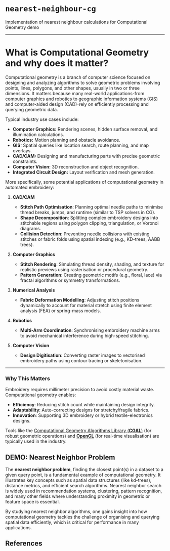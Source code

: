 # `nearest-neighbour-cg`

Implementation of nearest neighbour calculations for Computational Geometry demo

---

# What is Computational Geometry and why does it matter?

Computational geometry is a branch of computer science focused on designing and analyzing algorithms to solve geometric problems involving points, lines, polygons, and other shapes, usually in two or three dimensions. It matters because many real-world applications-from computer graphics and robotics to geographic information systems (GIS) and computer-aided design (CAD)-rely on efficiently processing and querying geometric data.

Typical industry use cases include:

- **Computer Graphics:** Rendering scenes, hidden surface removal, and illumination calculations.
- **Robotics:** Motion planning and obstacle avoidance.
- **GIS:** Spatial queries like location search, route planning, and map overlays.
- **CAD/CAM:** Designing and manufacturing parts with precise geometric constraints.
- **Computer Vision:** 3D reconstruction and object recognition.
- **Integrated Circuit Design:** Layout verification and mesh generation.

More specifically, some potential applications of computational geometry in automated embroidery:

1. **CAD/CAM**  
   - **Stitch Path Optimisation**: Planning optimal needle paths to minimise thread breaks, jumps, and runtime (similar to TSP solvers in CG).  
   - **Shape Decomposition**: Splitting complex embroidery designs into stitchable regions using polygon clipping, triangulation, or Voronoi diagrams.  
   - **Collision Detection**: Preventing needle collisions with existing stitches or fabric folds using spatial indexing (e.g., KD-trees, AABB trees).  

2. **Computer Graphics**  
   - **Stitch Rendering**: Simulating thread density, shading, and texture for realistic previews using rasterisation or procedural geometry.  
   - **Pattern Generation**: Creating geometric motifs (e.g., floral, lace) via fractal algorithms or symmetry transformations.  

3. **Numerical Analysis**  
   - **Fabric Deformation Modelling**: Adjusting stitch positions dynamically to account for material stretch using finite element analysis (FEA) or spring-mass models.  

4. **Robotics**  
   - **Multi-Arm Coordination**: Synchronising embroidery machine arms to avoid mechanical interference during high-speed stitching.  

5. **Computer Vision**  
   - **Design Digitisation**: Converting raster images to vectorised embroidery paths using contour tracing or skeletonisation.  

---

### Why This Matters 

Embroidery requires millimeter precision to avoid costly material waste. Computational geometry enables:  

- **Efficiency**: Reducing stitch count while maintaining design integrity.  
- **Adaptability**: Auto-correcting designs for stretchy/fragile fabrics.  
- **Innovation**: Supporting 3D embroidery or hybrid textile-electronics designs.  

Tools like the [Computational Geometry Algorithms Library (**CGAL**)](https://www.cgal.org) (for robust geometric operations) and [**OpenGL**](https://www.opengl.org) (for real-time visualisation) are typically used in the industry.


## DEMO: Nearest Neighbor Problem

The **nearest neighbor problem**, finding the closest point(s) in a dataset to a given query point, is a fundamental example of computational geometry. It illustrates key concepts such as spatial data structures (like kd-trees), distance metrics, and efficient search algorithms. Nearest neighbor search is widely used in recommendation systems, clustering, pattern recognition, and many other fields where understanding proximity in geometric or feature space is essential.

By studying nearest neighbor algorithms, one gains insight into how computational geometry tackles the challenge of organising and querying spatial data efficiently, which is critical for performance in many applications.


## References

[1]: https://en.wikipedia.org/wiki/Computational_geometry

[2]: https://www.cs.cmu.edu/~15451-f22/lectures/lec21-geometry.pdf

[3]: https://cimec.org.ar/twiki/pub/Cimec/GeometriaComputacional/cg.basics.pdf

[4]: https://www.youtube.com/watch?v=qMgF8Fcrk_c

[5]: https://www.cs.umd.edu/class/spring2020/cmsc754/Lects/lect01-intro.pdf

[6]: https://www.longdom.org/open-access/importance-of-algorithms-in-computational-geometry-for-analyzing-geometrical-analysis-101640.html

[7]: https://www.cs.cmu.edu/~15451-s19/lectures/lec22-nearest-neighbor.pdf

[8]: https://www.studysmarter.co.uk/explanations/math/geometry/computational-geometry/

[9]: https://cs.utdallas.edu/6717/dr-benjamin-raichel-and-researcher-two-important-discoveries-computational-geometry/

[10]: https://www.cs.cmu.edu/afs/cs/academic/class/15456-s10/ClassNotes/nn.pdf

[11]: https://en.wikipedia.org/wiki/Nearest_neighbor_search
